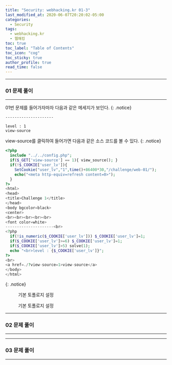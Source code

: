 ```yaml
---
title: "Security: webhacking.kr 01-3"
last_modified_at: 2020-06-07T20:20:02-05:00
categories:
  - Security
tags:
  - webhacking.kr
  - 웹해킹
toc: true 
toc_label: "Table of Contents"
toc_icon: "cog"
toc_sticky: true 
author_profile: true 
read_time: false 
---
```


---
### 01 문제 풀이
---

01번 문제를 들어가자마자 다음과 같은 메세지가 보인다.
{: .notice}

```
---------------------

level : 1
view-source
```
view-source를 클릭하여 들어가면 다음과 같은 소스 코드를 볼 수 있다. 
{: .notice}

```php
<?php
  include "../../config.php";
  if($_GET['view-source'] == 1){ view_source(); }
  if(!$_COOKIE['user_lv']){
    SetCookie("user_lv","1",time()+86400*30,"/challenge/web-01/");
    echo("<meta http-equiv=refresh content=0>");
  }
?>
<html>
<head>
<title>Challenge 1</title>
</head>
<body bgcolor=black>
<center>
<br><br><br><br><br>
<font color=white>
---------------------<br>
<?php
  if(!is_numeric($_COOKIE['user_lv'])) $_COOKIE['user_lv']=1;
  if($_COOKIE['user_lv']>=6) $_COOKIE['user_lv']=1;
  if($_COOKIE['user_lv']>5) solve(1);
  echo "<br>level : {$_COOKIE['user_lv']}";
?>
<br>
<a href=./?view-source=1>view-source</a>
</body>
</html>
```

{: .notice}


<figure class="half">
  <img src="{{ site.url }}{{ site.baseurl }}/assets/images/WebHacking.kr/문제1/1-1.PNG" alt="">
  <figcaption>기본 토폴로지 설정</figcaption>
</figure> 


<figure class="half">
  <img src="{{ site.url }}{{ site.baseurl }}/assets/images/WebHacking.kr/문제1/1-2.PNG" alt="">
  <figcaption>기본 토폴로지 설정</figcaption>
</figure> 

---
### 02 문제 풀이
---



---
### 03 문제 풀이
---